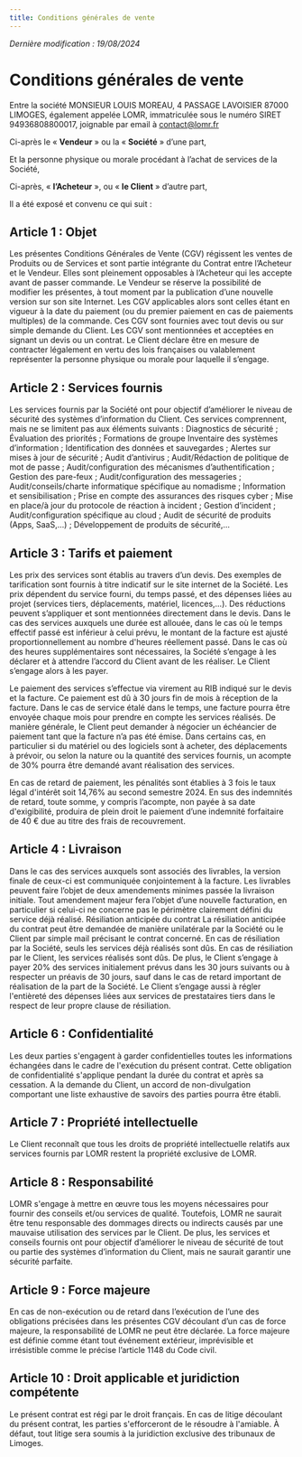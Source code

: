 ```yaml
---
title: Conditions générales de vente
---
```


_Dernière modification : 19/08/2024_

# Conditions générales de vente

Entre la société MONSIEUR LOUIS MOREAU, 4 PASSAGE LAVOISIER 87000 LIMOGES, également appelée LOMR, immatriculée sous le numéro SIRET 94936808800017, joignable par email à contact@lomr.fr

Ci-après le « **Vendeur** » ou la « **Société** » d’une part,

Et la personne physique ou morale procédant à l’achat de services de la Société,

Ci-après, « **l’Acheteur** », ou « **le Client** » d’autre part,

Il a été exposé et convenu ce qui suit :


## Article 1 : Objet
Les présentes Conditions Générales de Vente (CGV) régissent les ventes de Produits ou de Services et sont partie intégrante du Contrat entre l’Acheteur et le Vendeur. Elles sont pleinement opposables à l’Acheteur qui les accepte avant de passer commande. Le Vendeur se réserve la possibilité de modifier les présentes, à tout moment par la publication d’une nouvelle version sur son site Internet. Les CGV applicables alors sont celles étant en vigueur à la date du paiement (ou du premier paiement en cas de paiements multiples) de la commande. Ces CGV sont fournies avec tout devis ou sur simple demande du Client. Les CGV sont mentionnées et acceptées en signant un devis ou un contrat. Le Client déclare être en mesure de contracter légalement en vertu des lois françaises ou valablement représenter la personne physique ou morale pour laquelle il s’engage.


## Article 2 : Services fournis


Les services fournis par la Société ont pour objectif d’améliorer le niveau de sécurité des systèmes d’information du Client. Ces services comprennent, mais ne se limitent pas aux éléments suivants : Diagnostics de sécurité ; Évaluation des priorités ; Formations de groupe Inventaire des systèmes d’information ; Identification des données et sauvegardes ; Alertes sur mises à jour de sécurité ; Audit d’antivirus ; Audit/Rédaction de politique de mot de passe ; Audit/configuration des mécanismes d’authentification ; Gestion des pare-feux ; Audit/configuration des messageries ; Audit/conseils/charte informatique spécifique au nomadisme ; Information et sensibilisation ; Prise en compte des assurances des risques cyber ; Mise en place/à jour du protocole de réaction à incident ; Gestion d’incident ; Audit/configuration spécifique au cloud ; Audit de sécurité de produits (Apps, SaaS,…) ; Développement de produits de sécurité,...


## Article 3 : Tarifs et paiement


Les prix des services sont établis au travers d’un devis. Des exemples de tarification sont fournis à titre indicatif sur le site internet de la Société. Les prix dépendent du service fourni, du temps passé, et des dépenses liées au projet (services tiers, déplacements, matériel, licences,...). Des réductions peuvent s’appliquer et sont mentionnées directement dans le devis. Dans le cas des services auxquels une durée est allouée, dans le cas où le temps effectif passé est inférieur à celui prévu, le montant de la facture est ajusté proportionnellement au nombre d'heures réellement passé. Dans le cas où des heures supplémentaires sont nécessaires, la Société s’engage à les déclarer et à attendre l’accord du Client avant de les réaliser. Le Client s’engage alors à les payer.

Le paiement des services s’effectue via virement au RIB indiqué sur le devis et la facture. Ce paiement est dû à 30 jours fin de mois à réception de la facture. Dans le cas de service étalé dans le temps, une facture pourra être envoyée chaque mois pour prendre en compte les services réalisés. De manière générale, le Client peut demander à négocier un échéancier de paiement tant que la facture n’a pas été émise. Dans certains cas, en particulier si du matériel ou des logiciels sont à acheter, des déplacements à prévoir, ou selon la nature ou la quantité des services fournis, un acompte de 30% pourra être demandé avant réalisation des services.

En cas de retard de paiement, les pénalités sont établies à 3 fois le taux légal d'intérêt soit 14,76% au second semestre 2024. En sus des indemnités de retard, toute somme, y compris l’acompte, non payée à sa date d'exigibilité, produira de plein droit le paiement d’une indemnité forfaitaire de 40 € due au titre des frais de recouvrement.


## Article 4 : Livraison
Dans le cas des services auxquels sont associés des livrables, la version finale de ceux-ci est communiquée conjointement à la facture. Les livrables peuvent faire l’objet de deux amendements minimes passée la livraison initiale. Tout amendement majeur fera l’objet d’une nouvelle facturation, en particulier si celui-ci ne concerne pas le périmètre clairement défini du service déjà réalisé.
Résiliation anticipée du contrat
La résiliation anticipée du contrat peut être demandée de manière unilatérale par la Société ou le Client par simple mail précisant le contrat concerné.
En cas de résiliation par la Société, seuls les services déjà réalisés sont dûs.
En cas de résiliation par le Client, les services réalisés sont dûs. De plus, le Client s’engage à payer 20% des services initialement prévus dans les 30 jours suivants ou à respecter un préavis de 30 jours, sauf dans le cas de retard important de réalisation de la part de la Société. Le Client s’engage aussi à régler l'entièreté des dépenses liées aux services de prestataires tiers dans le respect de leur propre clause de résiliation.


## Article 6 : Confidentialité
Les deux parties s'engagent à garder confidentielles toutes les informations échangées dans le cadre de l'exécution du présent contrat. Cette obligation de confidentialité s'applique pendant la durée du contrat et après sa cessation. A la demande du Client, un accord de non-divulgation comportant une liste exhaustive de savoirs des parties pourra être établi.


## Article 7 : Propriété intellectuelle

Le Client reconnaît que tous les droits de propriété intellectuelle relatifs aux services fournis par LOMR restent la propriété exclusive de LOMR.


## Article 8 : Responsabilité

LOMR s'engage à mettre en œuvre tous les moyens nécessaires pour fournir des conseils et/ou services de qualité. Toutefois, LOMR ne saurait être tenu responsable des dommages directs ou indirects causés par une mauvaise utilisation des services par le Client. De plus, les services et conseils fournis ont pour objectif d’améliorer le niveau de sécurité de tout ou partie des systèmes d’information du Client, mais ne saurait garantir une sécurité parfaite.


## Article 9 : Force majeure

En cas de non-exécution ou de retard dans l’exécution de l’une des obligations précisées dans les présentes CGV découlant d’un cas de force majeure, la responsabilité de LOMR ne peut être déclarée. La force majeure est définie comme étant tout événement extérieur, imprévisible et irrésistible comme le précise l’article 1148 du Code civil.


## Article 10 : Droit applicable et juridiction compétente

Le présent contrat est régi par le droit français. En cas de litige découlant du présent contrat, les parties s'efforceront de le résoudre à l'amiable. À défaut, tout litige sera soumis à la juridiction exclusive des tribunaux de Limoges.

